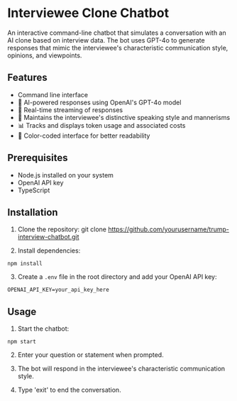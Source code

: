 # Interviewee Clone Chatbot

An interactive command-line chatbot that simulates a conversation with an AI clone based on interview data. The bot uses GPT-4o to generate responses that mimic the interviewee's characteristic communication style, opinions, and viewpoints.

## Features

-  Command line interface
- 🤖 AI-powered responses using OpenAI's GPT-4o model
- 💬 Real-time streaming of responses
- 🎯 Maintains the interviewee's distinctive speaking style and mannerisms
- 📊 Tracks and displays token usage and associated costs
- 🎨 Color-coded interface for better readability

## Prerequisites

- Node.js installed on your system
- OpenAI API key
- TypeScript

## Installation

1. Clone the repository: 
git clone https://github.com/yourusername/trump-interview-chatbot.git

2. Install dependencies:
```
npm install
```

3. Create a `.env` file in the root directory and add your OpenAI API key:
```
OPENAI_API_KEY=your_api_key_here
```


## Usage

1. Start the chatbot:
```
npm start
```

2. Enter your question or statement when prompted.

3. The bot will respond in the interviewee's characteristic communication style.

4. Type 'exit' to end the conversation.

